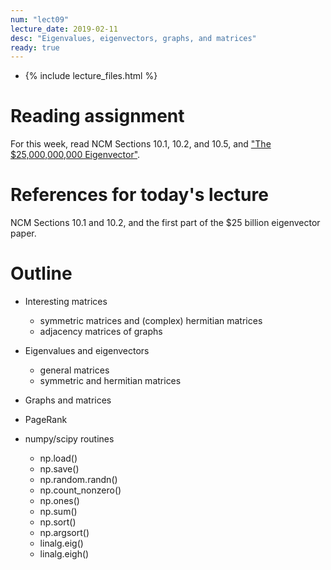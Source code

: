 ```yaml
---
num: "lect09"
lecture_date: 2019-02-11
desc: "Eigenvalues, eigenvectors, graphs, and matrices"
ready: true
---
```


* {% include lecture_files.html %}

# Reading assignment

For this week, read NCM Sections 10.1, 10.2, and 10.5,
and ["The $25,000,000,000 Eigenvector"](https://github.com/ucsb-cs111/w19-lecture-files/blob/master/02.11/25_Billion_Eigenvector_Original.pdf).

# References for today's lecture

NCM Sections 10.1 and 10.2, and the first part of the $25 billion eigenvector paper.

# Outline

- Interesting matrices
  - symmetric matrices and (complex) hermitian matrices
  - adjacency matrices of graphs

- Eigenvalues and eigenvectors
  - general matrices
  - symmetric and hermitian matrices

- Graphs and matrices

- PageRank

- numpy/scipy routines
  - np.load()
  - np.save()
  - np.random.randn()
  - np.count_nonzero()
  - np.ones()
  - np.sum()
  - np.sort()
  - np.argsort()
  - linalg.eig()
  - linalg.eigh()
  
